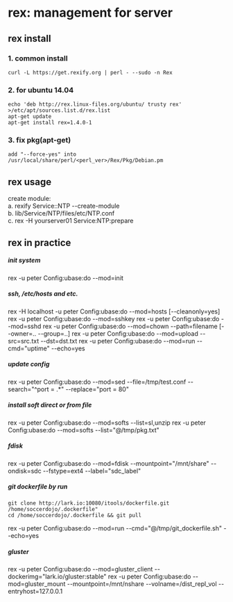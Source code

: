 rex: management for server
==========================


rex install
-----------

### 1. common install
    curl -L https://get.rexify.org | perl - --sudo -n Rex

### 2. for ubuntu 14.04
    echo 'deb http://rex.linux-files.org/ubuntu/ trusty rex' >/etc/apt/sources.list.d/rex.list
    apt-get update
    apt-get install rex=1.4.0-1

### 3. fix pkg(apt-get)
    add "--force-yes" into /usr/local/share/perl/<perl_ver>/Rex/Pkg/Debian.pm



rex usage
----------

create module:  
    a. rexify Service::NTP --create-module  
    b. lib/Service/NTP/files/etc/NTP.conf  
    c. rex -H yourserver01 Service:NTP:prepare  


rex in practice
---------------

##### init system
rex -u peter Config:ubase:do --mod=init

##### ssh, /etc/hosts and etc.
rex -H localhost -u peter Config:ubase:do --mod=hosts [--cleanonly=yes]
rex -u peter Config:ubase:do --mod=sshkey
rex -u peter Config:ubase:do --mod=sshd
rex -u peter Config:ubase:do --mod=chown --path=filename [--owner=.. --group=..]
rex -u peter Config:ubase:do --mod=upload --src=src.txt --dst=dst.txt
rex -u peter Config:ubase:do --mod=run --cmd="uptime" --echo=yes

##### update config
rex -u peter Config:ubase:do --mod=sed --file=/tmp/test.conf --search="^port = .*" --replace="port = 80"

##### install soft direct or from file
rex -u peter Config:ubase:do --mod=softs --list=sl,unzip
rex -u peter Config:ubase:do --mod=softs --list="@/tmp/pkg.txt"


##### fdisk
rex -u peter Config:ubase:do --mod=fdisk --mountpoint="/mnt/share" --ondisk=sdc --fstype=ext4 --label="sdc_label"

##### git dockerfile by run
```
git clone http://lark.io:10080/itools/dockerfile.git /home/soccerdojo/.dockerfile"
cd /home/soccerdojo/.dockerfile && git pull
```
rex -u peter Config:ubase:do --mod=run --cmd="@/tmp/git_dockerfile.sh" --echo=yes


##### gluster 
rex -u peter Config:ubase:do --mod=gluster_client --dockerimg="lark.io/gluster:stable"
rex -u peter Config:ubase:do --mod=gluster_mount --mountpoint=/mnt/nshare --volname=/dist_repl_vol --entryhost=127.0.0.1


